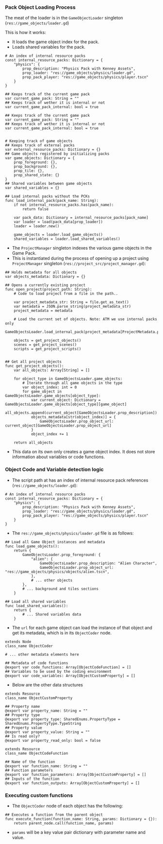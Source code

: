 ### Pack Object Loading Process

The meat of the loader is in the `GameObjectLoader` singleton (`res://game_objects/loader.gd`)

This is how it works:

* It loads the game object index for the pack.
* Loads shared variables for the pack.

```gdscript
# An index of internal resource packs
const internal_resource_packs: Dictionary = {
    "physics": {
        prop_description: "Physics Pack with Kenney Assets",
        prop_loader: "res://game_objects/physics/loader.gd",
        prop_pack_player: "res://game_objects/physics/player.tscn"
    }
}

## Keeps track of the current game pack
var current_game_pack: String = ""
## Keeps track of wether it is internal or not
var current_game_pack_internal: bool = true

## Keeps track of the current game pack
var current_game_pack: String = ""
## Keeps track of wether it is internal or not
var current_game_pack_internal: bool = true


# Keeping track of game objects
## Keeps track of external packs
var external_resource_packs: Dictionary = {}
## Game objects registered by initializing packs
var game_objects: Dictionary = {
    prop_foreground: {},
    prop_background: {},
    prop_tile: {},
    prop_shared_state: {}
}
## Shared variables between game objects
var shared_variables = {}

## Load internal packs without the PCKs
func load_internal_pack(pack_name: String):
    if not internal_resource_packs.has(pack_name):
        return false

    var pack_data: Dictionary = internal_resource_packs[pack_name]
    var loader = load(pack_data[prop_loader])
    loader = loader.new()

    game_objects = loader.load_game_objects()
    shared_variables = loader.load_shared_variables()
```

* The `ProjectManager` singleton indexes the various game objects in the Game Pack.
* This is instantiated during the process of opening up a project using `ProjectManager` singleton (`res://project_src/project_manager.gd`):

```gdscript
## Holds metadata for all objects
var objects_metadata: Dictionary = {}

## Opens a currently existing project
func open_project(project_path: String):
    # Code to load project from a file in the path..

    var project_metadata_str: String = file.get_as_text()
    var metadata = JSON.parse_string(project_metadata_str)
    project_metadata = metadata

    # Load the current set of objects. Note: ATM we use internal packs only
    GameObjectsLoader.load_internal_pack(project_metadata[ProjectMetadata.prop_project_pack])

    objects = get_project_objects()
    scenes = get_project_scenes()
    scripts = get_project_scripts()


## Get all project objects
func get_project_objects():
    var all_objects: Array[String] = []

    for object_type in GameObjectsLoader.game_objects:
        # Iterate through all game objects in the type
        var object_index: int = 0
        for game_object in GameObjectsLoader.game_objects[object_type]:
            var current_object: Dictionary = GameObjectsLoader.game_objects[object_type][game_object]
            all_objects.append(current_object[GameObjectsLoader.prop_description])
            objects_metadata[str(object_index)] = {
                GameObjectsLoader.prop_object_url: current_object[GameObjectsLoader.prop_object_url]
            }
            object_index += 1

    return all_objects
```

* This data on its own only creates a game object index. It does not store information about variables or code functions.

### Object Code and Variable detection logic

* The script path at has an index of internal resource pack references (`res://game_objects/loader.gd`):

```gdscript
# An index of internal resource packs
const internal_resource_packs: Dictionary = {
    "physics": {
        prop_description: "Physics Pack with Kenney Assets",
        prop_loader: "res://game_objects/physics/loader.gd",
        prop_pack_player: "res://game_objects/physics/player.tscn"
    }
}
```

* The `res://game_objects/physics/loader.gd` file is as follows:

```gdscript
## Load all Game Object instances and metadata
func load_game_objects():
    return {
        GameObjectsLoader.prop_foreground: {
            "alien": {
                GameObjectsLoader.prop_description: "Alien Character",
                GameObjectsLoader.prop_object_url: "res://game_objects/physics/objects/alien.tscn",
            },
            # ... other objects
        },
        # ... background and tiles sections
    }

## Load all shared variables
func load_shared_variables():
    return {
        # ... Shared variables data
    }
```

* The `url` for each game object can load the instance of that object and get its metadata, which is in its `ObjectCoder` node.

```gdscript
extends Node
class_name ObjectCoder

# ... other metadata elements here

## Metadata of code functions
@export var code_functions: Array[ObjectCodeFunction] = []
## Variables to be used by the coding environment
@export var code_variables: Array[ObjectCustomProperty] = []
```

* Below are the other data structures

```gdscript
extends Resource
class_name ObjectCustomProperty

## Property name
@export var property_name: String = ""
## Property type
@export var property_type: SharedEnums.PropertyType = SharedEnums.PropertyType.TypeString
## Property value
@export var property_value: String = ""
## Is read only?
@export var property_read_only: bool = false
```

```gdscript
extends Resource
class_name ObjectCodeFunction

## Name of the function
@export var function_name: String = ""
## Function parameters
@export var function_parameters: Array[ObjectCustomProperty] = []
## Inputs of the function
@export var function_outputs: Array[ObjectCustomProperty] = []
```

### Executing custom functions

* The `ObjectCoder` node of each object has the following:

```gdscript
## Executes a function from the parent object
func execute_function(function_name: String, params: Dictionary = {}):
	return parent_node.call(function_name, params)
```

* `params` will be a key value pair dictionary with parameter name and value.
